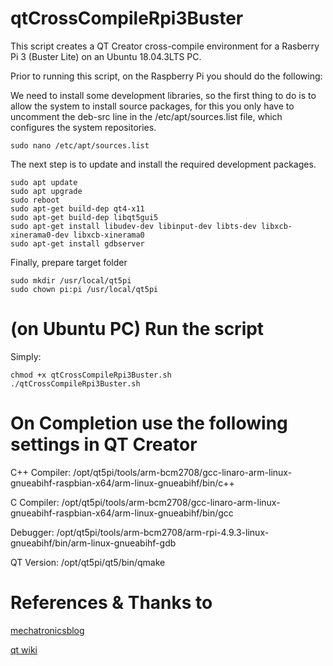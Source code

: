 # qtCrossCompileRpi3Buster

This script creates a QT Creator cross-compile environment for a Rasberry Pi 3 (Buster Lite) on an Ubuntu 18.04.3LTS PC.

Prior to running this script, on the Raspberry Pi you should do the following:

We need to install some development libraries, so the first thing to do is to allow the system to install source packages, for this you only have to uncomment the deb-src line in the /etc/apt/sources.list file, which configures the system repositories.

    sudo nano /etc/apt/sources.list

The next step is to update and install the required development packages.

    sudo apt update
    sudo apt upgrade
    sudo reboot
    sudo apt-get build-dep qt4-x11
    sudo apt-get build-dep libqt5gui5
    sudo apt-get install libudev-dev libinput-dev libts-dev libxcb-xinerama0-dev libxcb-xinerama0
    sudo apt-get install gdbserver

Finally, prepare target folder

    sudo mkdir /usr/local/qt5pi
    sudo chown pi:pi /usr/local/qt5pi

# (on Ubuntu PC) Run the script

Simply:

    chmod +x qtCrossCompileRpi3Buster.sh
    ./qtCrossCompileRpi3Buster.sh

# On Completion use the following settings in QT Creator

C++ Compiler: /opt/qt5pi/tools/arm-bcm2708/gcc-linaro-arm-linux-gnueabihf-raspbian-x64/arm-linux-gnueabihf/bin/c++

C Compiler: /opt/qt5pi/tools/arm-bcm2708/gcc-linaro-arm-linux-gnueabihf-raspbian-x64/arm-linux-gnueabihf/bin/gcc

Debugger: /opt/qt5pi/tools/arm-bcm2708/arm-rpi-4.9.3-linux-gnueabihf/bin/arm-linux-gnueabihf-gdb

QT Version: /opt/qt5pi/qt5/bin/qmake

# References & Thanks to

[mechatronicsblog](https://mechatronicsblog.com/cross-compile-and-deploy-qt-5-12-for-raspberry-pi/)

[qt wiki](https://wiki.qt.io/RaspberryPi2EGLFS)


